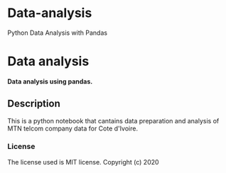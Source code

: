# Data-analysis
Python Data Analysis with Pandas
# Data analysis
#### Data analysis using pandas.
## Description
This is a python notebook that cantains data preparation and analysis of MTN telcom company data for Cote d'Ivoire.
### License
The license used is MIT license.
Copyright (c) 2020 
